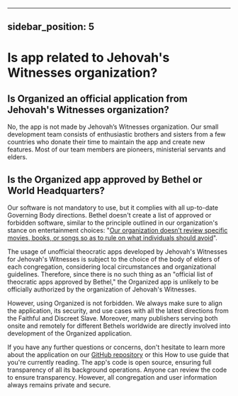 
---
sidebar_position: 5
---

# Is app related to Jehovah's Witnesses organization?

## Is Organized an official application from Jehovah's Witnesses organization?

No, the app is not made by Jehovah’s Witnesses organization. Our small development team consists of enthusiastic brothers and sisters from a few countries who donate their time to maintain the app and create new features. Most of our team members are pioneers, ministerial servants and elders.

## Is the Organized app approved by Bethel or World Headquarters?

Our software is not mandatory to use, but it complies with all up-to-date Governing Body directions. Bethel doesn't create a list of approved or forbidden software, similar to the principle outlined in our organization's stance on entertainment choices: "[Our organization doesn’t review specific movies, books, or songs so as to rule on what individuals should avoid](https://www.jw.org/en/jehovahs-witnesses/faq/do-jehovahs-witnesses-ban-certain-entertainment/)".

The usage of unofficial theocratic apps developed by Jehovah's Witnesses for Jehovah's Witnesses is subject to the choice of the body of elders of each congregation, considering local circumstances and organizational guidelines. Therefore, since there is no such thing as an "official list of theocratic apps approved by Bethel," the Organized app is unlikely to be officially authorized by the organization of Jehovah's Witnesses.

However, using Organized is not forbidden. We always make sure to align the application, its security, and use cases with all the latest directions from the Faithful and Discreet Slave. Moreover, many publishers serving both onsite and remotely for different Bethels worldwide are directly involved into development of the Organized application.

If you have any further questions or concerns, don't hesitate to learn more about the application on our [GitHub repository](https://github.com/sws2apps/organized-app) or this How to use guide that you're currently reading. The app's code is open source, ensuring full transparency of all its background operations. Anyone can review the code to ensure transparency. However, all congregation and user information always remains private and secure.